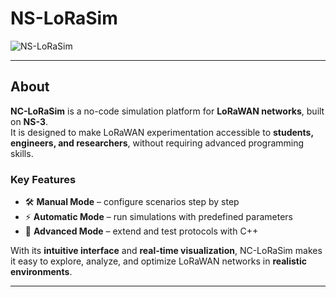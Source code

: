 # NS-LoRaSim

![NS-LoRaSim](https://img.shields.io/badge/NS--LoRaSim-Network%20Simulation-228B22?style=for-the-badge&logo=gnometerminal&logoColor=white)

---

## About

**NC-LoRaSim** is a no-code simulation platform for **LoRaWAN networks**, built on **NS-3**.  
It is designed to make LoRaWAN experimentation accessible to **students, engineers, and researchers**, without requiring advanced programming skills.  

### Key Features
- 🛠️ **Manual Mode** – configure scenarios step by step  
- ⚡ **Automatic Mode** – run simulations with predefined parameters  
- 🔬 **Advanced Mode** – extend and test protocols with C++  

With its **intuitive interface** and **real-time visualization**, NC-LoRaSim makes it easy to explore, analyze, and optimize LoRaWAN networks in **realistic environments**.  

---
